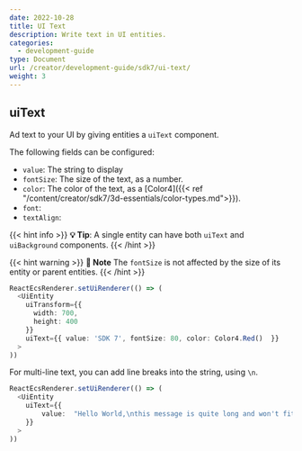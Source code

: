 ```yaml
---
date: 2022-10-28
title: UI Text
description: Write text in UI entities.
categories:
  - development-guide
type: Document
url: /creator/development-guide/sdk7/ui-text/
weight: 3
---
```


## uiText

Ad text to your UI by giving entities a `uiText` component.

The following fields can be configured:

- `value`: The string to display
- `fontSize`: The size of the text, as a number.
- `color`: The color of the text, as a [Color4]({{< ref "/content/creator/sdk7/3d-essentials/color-types.md">}}).
- `font`: 
- `textAlign`: 

<!-- TODO: what value for font?? (not the same as text)
what about text align, TextAlignMode not valid either -->


{{< hint info >}}
**💡 Tip**:   A single entity can have both `uiText` and `uiBackground` components.
{{< /hint >}}

{{< hint warning >}}
**📔 Note**   The `fontSize` is not affected by the size of its entity or parent entities.
{{< /hint >}}

```ts
ReactEcsRenderer.setUiRenderer(() => (
  <UiEntity
    uiTransform={{
      width: 700,
      height: 400
    }}
    uiText={{ value: 'SDK 7', fontSize: 80, color: Color4.Red()  }}
  >
))
```

<!-- TODO: examples with textAlign -->



For multi-line text, you can add line breaks into the string, using `\n`.


```ts
ReactEcsRenderer.setUiRenderer(() => (
  <UiEntity
    uiText={{ 
		value:  "Hello World,\nthis message is quite long and won't fit in a single line.\nI hope that's not a problem." 
	}}
  >
))
```